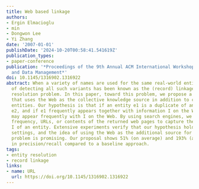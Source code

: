 ```yaml
---
title: Web based linkage
authors:
- Ergin Elmacioglu
- min
- Dongwon Lee
- Yi Zhang
date: '2007-01-01'
publishDate: '2024-10-20T00:58:41.541619Z'
publication_types:
- paper-conference
publication: '*Proceedings of the 9th Annual ACM International Workshop on Web Information
  and Data Management*'
doi: 10.1145/1316902.1316922
abstract: When a variety of names are used for the same real-world entity, the problem
  of detecting all such variants has been known as the (record) linkage or entity
  resolution problem. In this paper, toward this problem, we propose a novel approach
  that uses the Web as the collective knowledge source in addition to contents of
  entities. Our hypothesis is that if an entity e1 is a duplicate of another entity
  e2, and if e1 frequently appears together with information I on the Web, then e2
  may appear frequently with I on the Web. By using search engines, we analyze the
  frequency, URLs, or contents of the returned web pages to capture the information
  I of an entity. Extensive experiments verify that our hypothesis holds in many real
  settings, and the idea of using the Web as the additional source for the linkage
  problem is promising. Our proposal shows 51% (on average) and 193% (at best) improvement
  in precision/recall compared to a baseline approach.
tags:
- entity resolution
- record linkage
links:
- name: URL
  url: https://doi.org/10.1145/1316902.1316922
---
```

